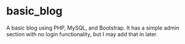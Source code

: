 # basic_blog
A basic blog using PHP, MySQL, and Bootstrap.  It has a simple admin section with no login functionality, but I may add that in later.  
